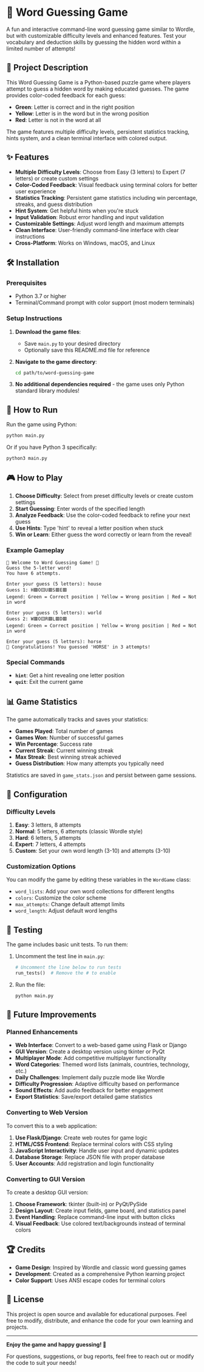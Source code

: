 # 🎯 Word Guessing Game

A fun and interactive command-line word guessing game similar to Wordle, but with customizable difficulty levels and enhanced features. Test your vocabulary and deduction skills by guessing the hidden word within a limited number of attempts!

## 📖 Project Description

This Word Guessing Game is a Python-based puzzle game where players attempt to guess a hidden word by making educated guesses. The game provides color-coded feedback for each guess:
- **Green**: Letter is correct and in the right position
- **Yellow**: Letter is in the word but in the wrong position  
- **Red**: Letter is not in the word at all

The game features multiple difficulty levels, persistent statistics tracking, hints system, and a clean terminal interface with colored output.

## ✨ Features

- **Multiple Difficulty Levels**: Choose from Easy (3 letters) to Expert (7 letters) or create custom settings
- **Color-Coded Feedback**: Visual feedback using terminal colors for better user experience
- **Statistics Tracking**: Persistent game statistics including win percentage, streaks, and guess distribution
- **Hint System**: Get helpful hints when you're stuck
- **Input Validation**: Robust error handling and input validation
- **Customizable Settings**: Adjust word length and maximum attempts
- **Clean Interface**: User-friendly command-line interface with clear instructions
- **Cross-Platform**: Works on Windows, macOS, and Linux

## 🛠️ Installation

### Prerequisites
- Python 3.7 or higher
- Terminal/Command prompt with color support (most modern terminals)

### Setup Instructions

1. **Download the game files**:
   - Save `main.py` to your desired directory
   - Optionally save this README.md file for reference

2. **Navigate to the game directory**:
   ```bash
   cd path/to/word-guessing-game
   ```

3. **No additional dependencies required** - the game uses only Python standard library modules!

## 🚀 How to Run

Run the game using Python:

```bash
python main.py
```

Or if you have Python 3 specifically:

```bash
python3 main.py
```

## 🎮 How to Play

1. **Choose Difficulty**: Select from preset difficulty levels or create custom settings
2. **Start Guessing**: Enter words of the specified length
3. **Analyze Feedback**: Use the color-coded feedback to refine your next guess
4. **Use Hints**: Type 'hint' to reveal a letter position when stuck
5. **Win or Learn**: Either guess the word correctly or learn from the reveal!

### Example Gameplay

```
🎯 Welcome to Word Guessing Game! 🎯
Guess the 5-letter word!
You have 6 attempts.

Enter your guess (5 letters): house
Guess 1: H🟩O🟨U🟥S🟥E🟥
Legend: Green = Correct position | Yellow = Wrong position | Red = Not in word

Enter your guess (5 letters): world
Guess 2: W🟥O🟨R🟩L🟥D🟥
Legend: Green = Correct position | Yellow = Wrong position | Red = Not in word

Enter your guess (5 letters): horse
🎉 Congratulations! You guessed 'HORSE' in 3 attempts!
```

### Special Commands

- **`hint`**: Get a hint revealing one letter position
- **`quit`**: Exit the current game

## 📊 Game Statistics

The game automatically tracks and saves your statistics:

- **Games Played**: Total number of games
- **Games Won**: Number of successful games
- **Win Percentage**: Success rate
- **Current Streak**: Current winning streak
- **Max Streak**: Best winning streak achieved
- **Guess Distribution**: How many attempts you typically need

Statistics are saved in `game_stats.json` and persist between game sessions.

## 🔧 Configuration

### Difficulty Levels

1. **Easy**: 3 letters, 8 attempts
2. **Normal**: 5 letters, 6 attempts (classic Wordle style)
3. **Hard**: 6 letters, 5 attempts
4. **Expert**: 7 letters, 4 attempts
5. **Custom**: Set your own word length (3-10) and attempts (3-10)

### Customization Options

You can modify the game by editing these variables in the `WordGame` class:

- `word_lists`: Add your own word collections for different lengths
- `colors`: Customize the color scheme
- `max_attempts`: Change default attempt limits
- `word_length`: Adjust default word lengths

## 🧪 Testing

The game includes basic unit tests. To run them:

1. Uncomment the test line in `main.py`:
   ```python
   # Uncomment the line below to run tests
   run_tests()  # Remove the # to enable
   ```

2. Run the file:
   ```bash
   python main.py
   ```

## 🌟 Future Improvements

### Planned Enhancements
- **Web Interface**: Convert to a web-based game using Flask or Django
- **GUI Version**: Create a desktop version using tkinter or PyQt
- **Multiplayer Mode**: Add competitive multiplayer functionality
- **Word Categories**: Themed word lists (animals, countries, technology, etc.)
- **Daily Challenges**: Implement daily puzzle mode like Wordle
- **Difficulty Progression**: Adaptive difficulty based on performance
- **Sound Effects**: Add audio feedback for better engagement
- **Export Statistics**: Save/export detailed game statistics

### Converting to Web Version

To convert this to a web application:

1. **Use Flask/Django**: Create web routes for game logic
2. **HTML/CSS Frontend**: Replace terminal colors with CSS styling
3. **JavaScript Interactivity**: Handle user input and dynamic updates
4. **Database Storage**: Replace JSON file with proper database
5. **User Accounts**: Add registration and login functionality

### Converting to GUI Version

To create a desktop GUI version:

1. **Choose Framework**: tkinter (built-in) or PyQt/PySide
2. **Design Layout**: Create input fields, game board, and statistics panel
3. **Event Handling**: Replace command-line input with button clicks
4. **Visual Feedback**: Use colored text/backgrounds instead of terminal colors

## 🏆 Credits

- **Game Design**: Inspired by Wordle and classic word guessing games
- **Development**: Created as a comprehensive Python learning project
- **Color Support**: Uses ANSI escape codes for terminal colors

## 📝 License

This project is open source and available for educational purposes. Feel free to modify, distribute, and enhance the code for your own learning and projects.

---

**Enjoy the game and happy guessing! 🎯**

For questions, suggestions, or bug reports, feel free to reach out or modify the code to suit your needs!
